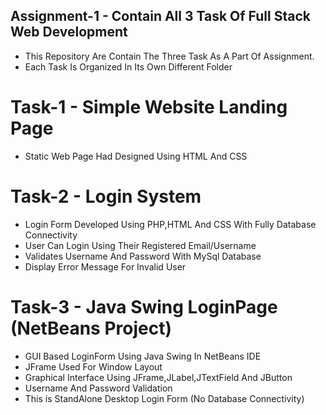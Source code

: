## Assignment-1 - Contain All 3 Task Of Full Stack Web Development
- This Repository Are Contain The Three Task As A Part Of Assignment.
- Each Task Is Organized In Its Own Different Folder
 
# Task-1 - Simple Website Landing Page
- Static Web Page Had Designed Using HTML And CSS

# Task-2 - Login System 
- Login Form Developed Using PHP,HTML And CSS With Fully Database Connectivity
- User Can Login Using Their Registered Email/Username
- Validates Username And Password With MySql Database
- Display Error Message For Invalid User
  
# Task-3 - Java Swing LoginPage (NetBeans Project)
- GUI Based LoginForm Using Java Swing In NetBeans IDE
- JFrame Used For Window Layout
- Graphical Interface Using JFrame,JLabel,JTextField And JButton
- Username And Password Validation
- This is StandAlone Desktop Login Form (No Database Connectivity)
